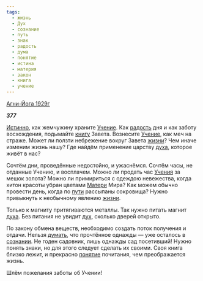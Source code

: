 ```yaml
---
tags:
  - жизнь
  - Дух
  - сознание
  - путь
  - знак
  - радость
  - дума
  - понятие
  - истина
  - материя
  - закон
  - книга
  - учение
---
```

[Агни-Йога 1929г](https://127.0.0.1:4002/agni/1929)

___377___

[Истинно](../../../tags/#истина), как жемчужину храните [Учение](../../../tags/#учение). Как [радость](../../../tags/#радость) дня и как заботу восхождения, подымайте [книгу](../../../tags/#книга) Завета. Вознесите [Учение](../../../tags/#учение), как меч на страже. Может ли ползти небрежение вокруг Завета [жизни](../../../tags/#жизнь)? Чем иначе изменим жизнь нашу? Где найдём применение царству [духа](../../../tags/#Дух), которое живёт в нас?   

Сочтём дни, проведённые недостойно, и ужаснёмся. Сочтём часы, не отданные Учению, и восплачем. Можно ли продать час [Учения](../../../tags/#учение) за мешок золота? Можно ли примириться с одеждою невежества, когда хитон красоты убран цветами [Матери](../../../tags/#материя) Мира? Как можем обычно провести день, когда по [пути](../../../tags/#путь) рассыпаны сокровища? Нужно привыкнуть к необычному явлению [жизни](../../../tags/#жизнь).   

Только к магниту притягиваются металлы. Так нужно питать магнит [духа](../../../tags/#Дух). Без питания не увидит [дух](../../../tags/#Дух), сколько дверей открыто.   

По закону обмена веществ, необходимо создать поток получения и отдачи. Нельзя [думать](../../../tags/#дума), что прочтённое однажды — уже осталось в [сознании](../../../tags/#сознание). Не годен садовник, лишь однажды сад посетивший! Нужно понять знаки, но для этого следует сделать их своими. Своя книга близко лежит, и прекрасно [понятие](../../../tags/#понятие) почитания, чем преображается жизнь.   

Шлём пожелания заботы об Учении!